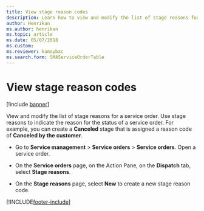 ```yaml
---
title: View stage reason codes 
description: Learn how to view and modify the list of stage reasons for a service order, including a step-by-step process and additional resources.
author: Henrikan
ms.author: henrikan
ms.topic: article
ms.date: 05/07/2018
ms.custom:
ms.reviewer: kamaybac
ms.search.form: SMAServiceOrderTable
---
```



# View stage reason codes 

[!include [banner](../includes/banner.md)]


View and modify the list of stage reasons for a service order. Use stage reasons to indicate the reason for the status of a service order. For example, you can create a **Canceled** stage that is assigned a reason code of **Canceled by the customer**.

  - Go to **Service management** \> **Service orders** \> **Service orders**. Open a service order.

  - On the **Service orders** page, on the Action Pane, on the **Dispatch** tab, select **Stage reasons**.

  - On the **Stage reasons** page, select **New** to create a new stage reason code.





[!INCLUDE[footer-include](../../includes/footer-banner.md)]